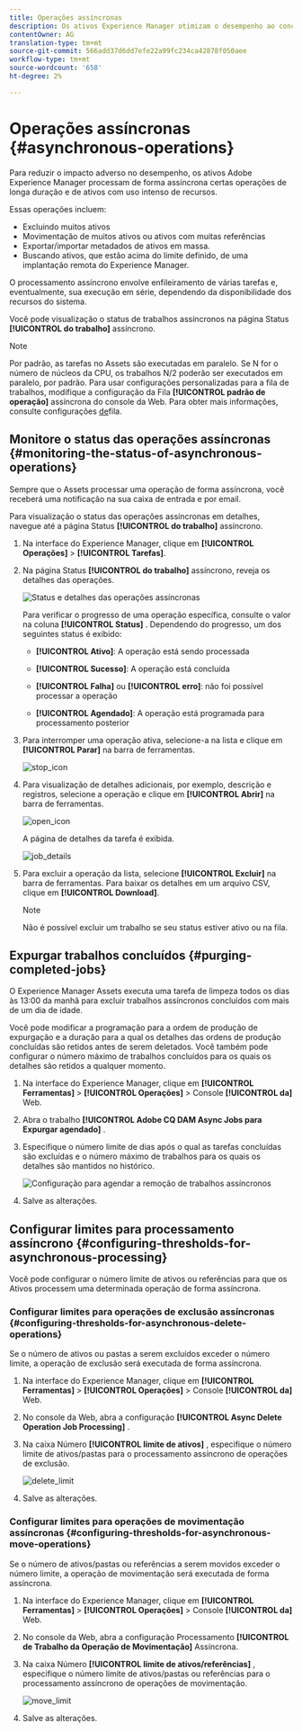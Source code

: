 ```yaml
---
title: Operações assíncronas
description: Os ativos Experience Manager otimizam o desempenho ao concluir de forma assíncrona algumas tarefas que consomem muitos recursos.
contentOwner: AG
translation-type: tm+mt
source-git-commit: 566add37d6dd7efe22a99fc234ca42878f050aee
workflow-type: tm+mt
source-wordcount: '658'
ht-degree: 2%

---
```



# Operações assíncronas {#asynchronous-operations}

Para reduzir o impacto adverso no desempenho, os ativos Adobe Experience Manager processam de forma assíncrona certas operações de longa duração e de ativos com uso intenso de recursos.

Essas operações incluem:

* Excluindo muitos ativos
* Movimentação de muitos ativos ou ativos com muitas referências
* Exportar/importar metadados de ativos em massa.
* Buscando ativos, que estão acima do limite definido, de uma implantação remota do Experience Manager.

O processamento assíncrono envolve enfileiramento de várias tarefas e, eventualmente, sua execução em série, dependendo da disponibilidade dos recursos do sistema.

Você pode visualização o status de trabalhos assíncronos na página Status **[!UICONTROL do trabalho]** assíncrono.

>[!NOTE]
>
>Por padrão, as tarefas no Assets são executadas em paralelo. Se N for o número de núcleos da CPU, os trabalhos N/2 poderão ser executados em paralelo, por padrão. Para usar configurações personalizadas para a fila de trabalhos, modifique a configuração da Fila **[!UICONTROL padrão de operação]** assíncrona do console da Web. Para obter mais informações, consulte configurações [de](https://sling.apache.org/documentation/bundles/apache-sling-eventing-and-job-handling.html#queue-configurations)fila.

## Monitore o status das operações assíncronas {#monitoring-the-status-of-asynchronous-operations}

Sempre que o Assets processar uma operação de forma assíncrona, você receberá uma notificação na sua caixa de entrada e por email.

Para visualização o status das operações assíncronas em detalhes, navegue até a página Status **[!UICONTROL do trabalho]** assíncrono.

1. Na interface do Experience Manager, clique em **[!UICONTROL Operações]** > **[!UICONTROL Tarefas]**.

1. Na página Status **[!UICONTROL do trabalho]** assíncrono, reveja os detalhes das operações.

   ![Status e detalhes das operações assíncronas](assets/AsyncOperation-status.png)

   Para verificar o progresso de uma operação específica, consulte o valor na coluna **[!UICONTROL Status]** . Dependendo do progresso, um dos seguintes status é exibido:

   * **[!UICONTROL Ativo]**: A operação está sendo processada

   * **[!UICONTROL Sucesso]**: A operação está concluída

   * **[!UICONTROL Falha]** ou **[!UICONTROL erro]**: não foi possível processar a operação

   * **[!UICONTROL Agendado]**: A operação está programada para processamento posterior

1. Para interromper uma operação ativa, selecione-a na lista e clique em **[!UICONTROL Parar]** na barra de ferramentas.

   ![stop_icon](assets/stop_icon.png)

1. Para visualização de detalhes adicionais, por exemplo, descrição e registros, selecione a operação e clique em **[!UICONTROL Abrir]** na barra de ferramentas.

   ![open_icon](assets/open_icon.png)

   A página de detalhes da tarefa é exibida.

   ![job_details](assets/job_details.png)

1. Para excluir a operação da lista, selecione **[!UICONTROL Excluir]** na barra de ferramentas. Para baixar os detalhes em um arquivo CSV, clique em **[!UICONTROL Download]**.

   >[!NOTE]
   >
   >Não é possível excluir um trabalho se seu status estiver ativo ou na fila.

## Expurgar trabalhos concluídos {#purging-completed-jobs}

O Experience Manager Assets executa uma tarefa de limpeza todos os dias às 13:00 da manhã para excluir trabalhos assíncronos concluídos com mais de um dia de idade.

Você pode modificar a programação para a ordem de produção de expurgação e a duração para a qual os detalhes das ordens de produção concluídas são retidos antes de serem deletados. Você também pode configurar o número máximo de trabalhos concluídos para os quais os detalhes são retidos a qualquer momento.

1. Na interface do Experience Manager, clique em **[!UICONTROL Ferramentas]** > **[!UICONTROL Operações]** > Console **[!UICONTROL da]** Web.
1. Abra o trabalho **[!UICONTROL Adobe CQ DAM Async Jobs para Expurgar agendado]** .
1. Especifique o número limite de dias após o qual as tarefas concluídas são excluídas e o número máximo de trabalhos para os quais os detalhes são mantidos no histórico.

   ![Configuração para agendar a remoção de trabalhos assíncronos](assets/configmgr_purge_asyncjobs.png)

1. Salve as alterações.

## Configurar limites para processamento assíncrono {#configuring-thresholds-for-asynchronous-processing}

Você pode configurar o número limite de ativos ou referências para que os Ativos processem uma determinada operação de forma assíncrona.

### Configurar limites para operações de exclusão assíncronas {#configuring-thresholds-for-asynchronous-delete-operations}

Se o número de ativos ou pastas a serem excluídos exceder o número limite, a operação de exclusão será executada de forma assíncrona.

1. Na interface do Experience Manager, clique em **[!UICONTROL Ferramentas]** > **[!UICONTROL Operações]** > Console **[!UICONTROL da]** Web.
1. No console da Web, abra a configuração **[!UICONTROL Async Delete Operation Job Processing]** .
1. Na caixa Número **[!UICONTROL limite de ativos]** , especifique o número limite de ativos/pastas para o processamento assíncrono de operações de exclusão.

   ![delete_limit](assets/delete_threshold.png)

1. Salve as alterações.

### Configurar limites para operações de movimentação assíncronas {#configuring-thresholds-for-asynchronous-move-operations}

Se o número de ativos/pastas ou referências a serem movidos exceder o número limite, a operação de movimentação será executada de forma assíncrona.

1. Na interface do Experience Manager, clique em **[!UICONTROL Ferramentas]** > **[!UICONTROL Operações]** > Console **[!UICONTROL da]** Web.
1. No console da Web, abra a configuração Processamento **[!UICONTROL de Trabalho da Operação de Movimentação]** Assíncrona.
1. Na caixa Número **[!UICONTROL limite de ativos/referências]** , especifique o número limite de ativos/pastas ou referências para o processamento assíncrono de operações de movimentação.

   ![move_limit](assets/move_threshold.png)

1. Salve as alterações.
